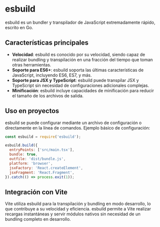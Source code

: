 # esbuild

esbuild es un bundler y transpilador de JavaScript extremadamente rápido, escrito en Go.

## Características principales

- **Velocidad**: esbuild es conocido por su velocidad, siendo capaz de realizar bundling y transpilación en una fracción del tiempo que toman otras herramientas.
- **Soporte para ES6+**: esbuild soporta las últimas características de JavaScript, incluyendo ES6, ES7, y más.
- **Soporte para JSX y TypeScript**: esbuild puede transpilar JSX y TypeScript sin necesidad de configuraciones adicionales complejas.
- **Minificación**: esbuild incluye capacidades de minificación para reducir el tamaño de los archivos de salida.

## Uso en proyectos

esbuild se puede configurar mediante un archivo de configuración o directamente en la línea de comandos. Ejemplo básico de configuración:

```javascript
const esbuild = require('esbuild');

esbuild.build({
  entryPoints: ['src/main.tsx'],
  bundle: true,
  outfile: 'dist/bundle.js',
  platform: 'browser',
  jsxFactory: 'React.createElement',
  jsxFragment: 'React.Fragment',
}).catch(() => process.exit(1));
```

## Integración con Vite

Vite utiliza esbuild para la transpilación y bundling en modo desarrollo, lo que contribuye a su velocidad y eficiencia. esbuild permite a Vite realizar recargas instantáneas y servir módulos nativos sin necesidad de un bundling completo en desarrollo.
